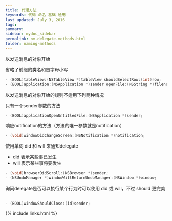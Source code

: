 ```yaml
---
title: 代理方法
keywords: 代码 命名 基础 通用
last_updated: July 3, 2016
tags:
summary:
sidebar: mydoc_sidebar
permalink: nm-delegate-methods.html
folder: naming-methods
---
```


以发送消息的对象开始

省略了前缀的类名和首字母小写

```objective-c
- (BOOL)tableView:(NSTableView *)tableView shouldSelectRow:(int)row;
- (BOOL)application:(NSApplication *)sender openFile:(NSString *)filename;
```

以发送消息的对象开始的规则不适用下列两种情况

只有一个sender参数的方法

```objective-c
- (BOOL)applicationOpenUntitledFile:(NSApplication *)sender;
```

响应notification的方法（方法的唯一参数就是notification）

```objective-c
- (void)windowDidChangeScreen:(NSNotification *)notification;
```

使用单词 did 和 will 来通知delegate

- did 表示某些事已发生
- will 表示某些事将要发生

```objective-c
- (void)browserDidScroll:(NSBrowser *)sender;
- (NSUndoManager *)windowWillReturnUndoManager:(NSWindow *)window;
```

询问delegate是否可以执行某个行为时可以使用 did 或 will，不过 should 更完美  

```objective-c
- (BOOL)windowShouldClose:(id)sender;
```




{% include links.html %}
